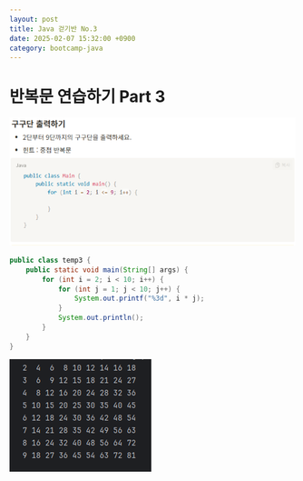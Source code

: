 ```yaml
---
layout: post
title: Java 걷기반 No.3
date: 2025-02-07 15:32:00 +0900
category: bootcamp-java
---
```


# 반복문 연습하기 Part 3

![jwalk3-1](/public/img/java-walk/jwalk3-1.png)

```java
public class temp3 {
    public static void main(String[] args) {
        for (int i = 2; i < 10; i++) {
            for (int j = 1; j < 10; j++) {
                System.out.printf("%3d", i * j);
            }
            System.out.println();
        }
    }
}
```
![jwalk3-2](/public/img/java-walk/jwalk3-2.png)